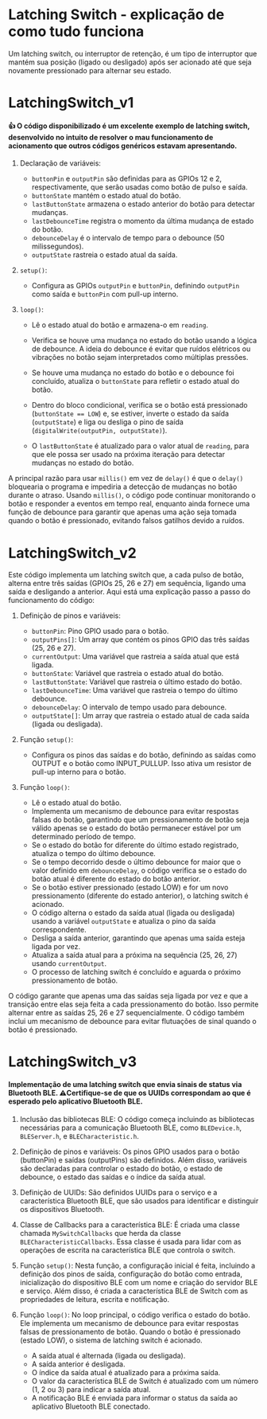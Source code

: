 # Latching Switch - explicação de como tudo funciona

Um latching switch, ou interruptor de retenção, é um tipo de interruptor que mantém sua posição (ligado ou desligado) após ser acionado até que seja novamente pressionado para alternar seu estado.

# LatchingSwitch_v1
#### :thumbsup: O código disponibilizado é um excelente exemplo de latching switch, desenvolvido no intuito de resolver o mau funcionamento de acionamento que outros códigos genéricos estavam apresentando.

1. Declaração de variáveis:
   - `buttonPin` e `outputPin` são definidas para as GPIOs 12 e 2, respectivamente, que serão usadas como botão de pulso e saída.
   - `buttonState` mantém o estado atual do botão.
   - `lastButtonState` armazena o estado anterior do botão para detectar mudanças.
   - `lastDebounceTime` registra o momento da última mudança de estado do botão.
   - `debounceDelay` é o intervalo de tempo para o debounce (50 milissegundos).
   - `outputState` rastreia o estado atual da saída.

2. `setup()`:
   - Configura as GPIOs `outputPin` e `buttonPin`, definindo `outputPin` como saída e `buttonPin` com pull-up interno.

3. `loop()`:
   - Lê o estado atual do botão e armazena-o em `reading`.

   - Verifica se houve uma mudança no estado do botão usando a lógica de debounce. A ideia do debounce é evitar que ruídos elétricos ou vibrações no botão sejam interpretados como múltiplas pressões.
   
   - Se houve uma mudança no estado do botão e o debounce foi concluído, atualiza o `buttonState` para refletir o estado atual do botão.

   - Dentro do bloco condicional, verifica se o botão está pressionado (`buttonState == LOW`) e, se estiver, inverte o estado da saída (`outputState`) e liga ou desliga o pino de saída (`digitalWrite(outputPin, outputState)`).

   - O `lastButtonState` é atualizado para o valor atual de `reading`, para que ele possa ser usado na próxima iteração para detectar mudanças no estado do botão.

A principal razão para usar `millis()` em vez de `delay()` é que o `delay()` bloquearia o programa e impediria a detecção de mudanças no botão durante o atraso. Usando `millis()`, o código pode continuar monitorando o botão e responder a eventos em tempo real, enquanto ainda fornece uma função de debounce para garantir que apenas uma ação seja tomada quando o botão é pressionado, evitando falsos gatilhos devido a ruídos.

#
# LatchingSwitch_v2
Este código implementa um latching switch que, a cada pulso de botão, alterna entre três saídas (GPIOs 25, 26 e 27) em sequência, ligando uma saída e desligando a anterior. Aqui está uma explicação passo a passo do funcionamento do código:

1. Definição de pinos e variáveis:
   - `buttonPin`: Pino GPIO usado para o botão.
   - `outputPins[]`: Um array que contém os pinos GPIO das três saídas (25, 26 e 27).
   - `currentOutput`: Uma variável que rastreia a saída atual que está ligada.
   - `buttonState`: Variável que rastreia o estado atual do botão.
   - `lastButtonState`: Variável que rastreia o último estado do botão.
   - `lastDebounceTime`: Uma variável que rastreia o tempo do último debounce.
   - `debounceDelay`: O intervalo de tempo usado para debounce.
   - `outputState[]`: Um array que rastreia o estado atual de cada saída (ligada ou desligada).

2. Função `setup()`:
   - Configura os pinos das saídas e do botão, definindo as saídas como OUTPUT e o botão como INPUT_PULLUP. Isso ativa um resistor de pull-up interno para o botão.
   
3. Função `loop()`:
   - Lê o estado atual do botão.
   - Implementa um mecanismo de debounce para evitar respostas falsas do botão, garantindo que um pressionamento de botão seja válido apenas se o estado do botão permanecer estável por um determinado período de tempo.
   - Se o estado do botão for diferente do último estado registrado, atualiza o tempo do último debounce.
   - Se o tempo decorrido desde o último debounce for maior que o valor definido em `debounceDelay`, o código verifica se o estado do botão atual é diferente do estado do botão anterior.
   - Se o botão estiver pressionado (estado LOW) e for um novo pressionamento (diferente do estado anterior), o latching switch é acionado.
   - O código alterna o estado da saída atual (ligada ou desligada) usando a variável `outputState` e atualiza o pino da saída correspondente.
   - Desliga a saída anterior, garantindo que apenas uma saída esteja ligada por vez.
   - Atualiza a saída atual para a próxima na sequência (25, 26, 27) usando `currentOutput`.
   - O processo de latching switch é concluído e aguarda o próximo pressionamento de botão.

O código garante que apenas uma das saídas seja ligada por vez e que a transição entre elas seja feita a cada pressionamento do botão. Isso permite alternar entre as saídas 25, 26 e 27 sequencialmente. O código também inclui um mecanismo de debounce para evitar flutuações de sinal quando o botão é pressionado.

#
# LatchingSwitch_v3
#### Implementação de uma latching switch que envia sinais de status via Bluetooth BLE. :warning:Certifique-se de que os UUIDs correspondam ao que é esperado pelo aplicativo Bluetooth BLE.

1. Inclusão das bibliotecas BLE: O código começa incluindo as bibliotecas necessárias para a comunicação Bluetooth BLE, como `BLEDevice.h`, `BLEServer.h`, e `BLECharacteristic.h`.

2. Definição de pinos e variáveis: Os pinos GPIO usados para o botão (buttonPin) e saídas (outputPins) são definidos. Além disso, variáveis são declaradas para controlar o estado do botão, o estado de debounce, o estado das saídas e o índice da saída atual.

3. Definição de UUIDs: São definidos UUIDs para o serviço e a característica Bluetooth BLE, que são usados para identificar e distinguir os dispositivos Bluetooth.

4. Classe de Callbacks para a característica BLE: É criada uma classe chamada `MySwitchCallbacks` que herda da classe `BLECharacteristicCallbacks`. Essa classe é usada para lidar com as operações de escrita na característica BLE que controla o switch.

5. Função `setup()`: Nesta função, a configuração inicial é feita, incluindo a definição dos pinos de saída, configuração do botão como entrada, inicialização do dispositivo BLE com um nome e criação do servidor BLE e serviço. Além disso, é criada a característica BLE de Switch com as propriedades de leitura, escrita e notificação.

6. Função `loop()`: No loop principal, o código verifica o estado do botão. Ele implementa um mecanismo de debounce para evitar respostas falsas de pressionamento de botão. Quando o botão é pressionado (estado LOW), o sistema de latching switch é acionado.

   - A saída atual é alternada (ligada ou desligada).
   - A saída anterior é desligada.
   - O índice da saída atual é atualizado para a próxima saída.
   - O valor da característica BLE de Switch é atualizado com um número (1, 2 ou 3) para indicar a saída atual.
   - A notificação BLE é enviada para informar o status da saída ao aplicativo Bluetooth BLE conectado.
